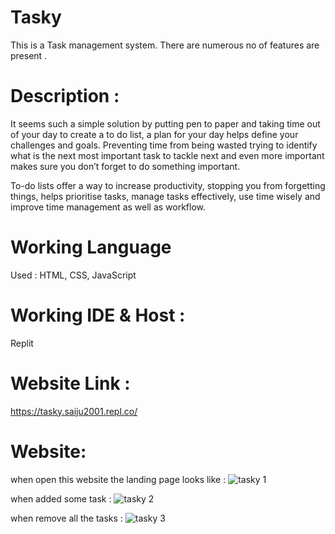 # Tasky
This is a Task management system. There are numerous no of features are present .

# Description :
It seems such a simple solution by putting pen to paper and taking time out of your day to create a to do list, a plan for your day helps define your challenges and goals. Preventing time from being wasted trying to identify what is the next most important task to tackle next and even more important makes sure you don’t forget to do something important.

To-do lists offer a way to increase productivity, stopping you from forgetting things, helps prioritise tasks, manage tasks effectively, use time wisely and improve time management as well as workflow.

# Working Language
Used : HTML, CSS, JavaScript  

# Working IDE & Host :
Replit

# Website Link :  
https://tasky.saiju2001.repl.co/

# Website: 
when open this website the landing page looks like :
![tasky 1](https://github.com/SAIJU2001/Tasky/assets/102968768/94308887-5976-44b2-928e-41a82bfcc453)

when added some task :
![tasky 2](https://github.com/SAIJU2001/Tasky/assets/102968768/f0ea4a5c-6074-4083-a28f-866cc4f20fd5)

when remove all the tasks :
![tasky 3](https://github.com/SAIJU2001/Tasky/assets/102968768/0563c038-ce64-47b0-8f9d-3ee949375b85)
